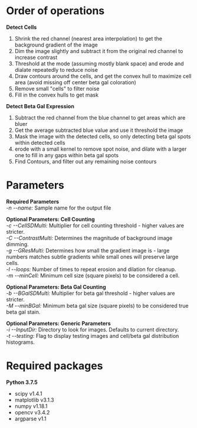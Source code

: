 # Order of operations  
**Detect Cells**
1) Shrink the red channel (nearest area interpolation) to get the background gradient of the image
2) Dim the image slightly and subtract it from the original red channel to increase contrast
3) Threshold at the mode (assuming mostly blank space) and erode and dialate repeatedly to reduce noise
4) Draw contours around the cells, and get the convex hull to maximize cell area 
(avoid missing off center beta gal coloration)
5) Remove small "cells" to filter noise
6) Fill in the convex hulls to get mask  
  
**Detect Beta Gal Expression**
1) Subtract the red channel from the blue channel to get areas which are bluer
2) Get the average subtracted blue value and use it threshold the image
3) Mask the image with the detected cells, so only detecting beta gal spots within detected cells
4) erode with a small kernel to remove spot noise, and dilate with a larger one to
fill in any gaps within beta gal spots
5) Find Contours, and filter out any remaining noise contours
    
# Parameters  
**Required Parameters**  
*-n --name:* Sample name for the output file

**Optional Parameters: Cell Counting**  
*-c --CellSDMulti:* Multiplier for cell counting threshold - higher values are stricter.  
*-C --ContrastMulti:* Determines the magnitude of background image dimming.  
*-g --GResMulti:* Determines how small the gradient image is - large numbers matches subtle gradients while small ones
will preserve large cells.  
*-l --loops:* Number of times to repeat erosion and dilation for cleanup.  
*-m --minCell:* Minimum cell size (square pixels) to be considered a cell.

**Optional Parameters: Beta Gal Counting**  
*-b --BGalSDMulti:* Multiplier for beta gal threshold - higher values are stricter.  
*-M --minBGal:* Minimum beta gal size (square pixels) to be considered true beta gal stain.

**Optional Parameters: Generic Parameters**  
*-i --InputDir:* Directory to look for images. Defaults to current directory.  
*-t --testing:* Flag to display testing images and cell/beta gal distribution histograms.

# Required packages
**Python 3.7.5**
- scipy v1.4.1
- matplotlib v3.1.3
- numpy v1.18.1
- opencv v3.4.2
- argparse v1.1
